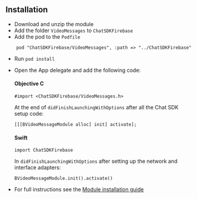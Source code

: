 ## Installation

+ Download and unzip the module
+ Add the folder `VideoMessages` to `ChatSDKFirebase`
+ Add the pod to the `Podfile`
```
    pod "ChatSDKFirebase/VideoMessages", :path => "../ChatSDKFirebase"
```
+ Run ```pod install```
+ Open the App delegate and add the following code:

  #### Objective C
  
  ```
  #import <ChatSDKFirebase/VideoMessages.h>
  ```
   
  At the end of `didFinishLaunchingWithOptions` after all the Chat SDK setup code:
  
  ```
  [[[BVideoMessageModule alloc] init] activate];
  ```
  
  #### Swift
  
  ```
  import ChatSDKFirebase
  ```
  
  In `didFinishLaunchingWithOptions` after setting up the network and interface adapters:
  
  ```
  BVideoMessageModule.init().activate()
  ``` 
  
+ For full instructions see the [Module installation guide](http://chatsdk.co/docs/ios-installing-modules/)
